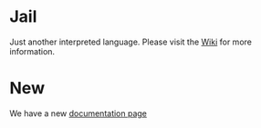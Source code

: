 # Jail

Just another interpreted language. Please visit the [Wiki](https://github.com/zarat/Jail/wiki) for more information.

# New

We have a new [documentation page](https://jail.lima-city.at/)

